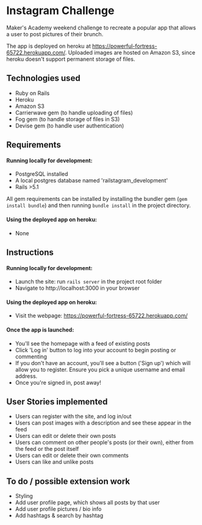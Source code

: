 Instagram Challenge
==================

Maker's Academy weekend challenge to recreate a popular app that allows a user to post pictures of their brunch.

The app is deployed on heroku at https://powerful-fortress-65722.herokuapp.com/.
Uploaded images are hosted on Amazon S3, since heroku doesn't support permanent storage of files.


Technologies used
-------

- Ruby on Rails
- Heroku
- Amazon S3
- Carrierwave gem (to handle uploading of files)
- Fog gem (to handle storage of files in S3)
- Devise gem (to handle user authentication)


Requirements 
-------

#### Running locally for development:

+ PostgreSQL installed
+ A local postgres database named 'railstagram_development'
+ Rails >5.1

All gem requirements can be installed by installing the bundler gem (`gem install bundle`) and then running `bundle install` in the project directory.

#### Using the deployed app on heroku: 
+ None


Instructions
-------

#### Running locally for development:

- Launch the site: run `rails server` in the project root folder
- Navigate to  http://localhost:3000 in your browser

#### Using the deployed app on heroku: 

+ Visit the webpage: https://powerful-fortress-65722.herokuapp.com/

#### Once the app is launched:

+ You'll see the homepage with a feed of existing posts
+ Click 'Log in' button to log into your account to begin posting or commenting 
+ If you don't have an account, you'll see a button ('Sign up') which will allow you to register. Ensure you pick a unique username and email address.
+ Once you're signed in, post away!


User Stories implemented
-------

- Users can register with the site, and log in/out
- Users can post images with a description and see these appear in the feed
- Users can edit or delete their own posts
- Users can comment on other people's posts (or their own), either from the feed or the post itself
- Users can edit or delete their own comments
- Users can like and unlike posts


To do / possible extension work
-------

- Styling
- Add user profile page, which shows all posts by that user
- Add user profile pictures / bio info
- Add hashtags & search by hashtag
